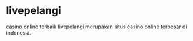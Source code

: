 # livepelangi
casino online terbaik livepelangi merupakan situs casino online terbesar di indonesia.
